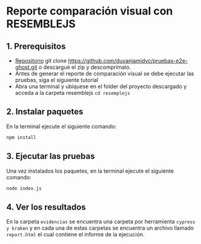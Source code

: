 # Reporte comparación visual con RESEMBLEJS

## 1. Prerequisitos
- [Repositorio](https://github.com/duvanjamidvc/pruebas-e2e-ghost) git clone https://github.com/duvanjamidvc/pruebas-e2e-ghost.git o descargué el zip y descomprímalo.
- Antes de generar el reporte de comparación visual se debe ejecutar las pruebas, siga el siguiente tutorial
- Abra una terminal y ubiquese en el folder del proyecto descargado y acceda a la carpeta resemblejs `cd resemplejs`

## 2. Instalar paquetes
En la terminal ejecute el siguiente comando:
```bash
npm install
```

## 3. Ejecutar las pruebas
Una vez instalados los paquetes, en la terminal ejecute el siguiente comando:
```bash
node index.js
```

## 4. Ver los resultados

En la carpeta `evidencias` se encuentra una carpeta por herramienta `cypress y kraken` y en cada una de estas carpetas se encuentra un archivo llamado `report.html`
el cual contiene el informe de la ejecución.
